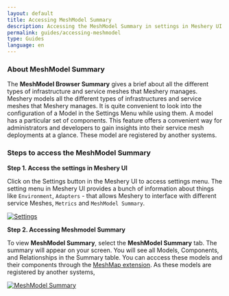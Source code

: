 ```yaml
---
layout: default
title: Accessing MeshModel Summary
description: Accessing the MeshModel Summary in settings in Meshery UI
permalink: guides/accessing-meshmodel
type: Guides
language: en
---
```



### **About MeshModel Summary**


The **MeshModel Browser Summary** gives a brief about all the different types of infrastructure and service meshes that Meshery manages. Meshery models all the different types of infrastructures and service meshes that Meshery manages.  It is quite convenient to look into the configuration of a Model in the Settings Menu while using them. A model has a particular set of components. This feature offers a convenient way for administrators and developers to gain insights into their service mesh deployments at a glance. These model are registered by another systems.

### Steps to access the MeshModel Summary


**Step 1. Access the settings in Meshery UI**


Click on the Settings button in the Meshery UI to access settings menu. The setting menu in Meshery UI provides a bunch of information about things like `Environment`, `Adapters` - that allows Meshery to interface with different service Meshes, `Metrics` and  `MeshModel Summary`. 

<a href="{{ site.baseurl }}/assets/img/meshmodel/settings-meshmodal.png"><img alt="Settings" style="border-radius: 0.5%;" style="width:500px;height:auto;" src="{{ site.baseurl }}/assets/img/meshmodel/settings-meshmodal.png" /></a>


**Step 2. Accessing Meshmodel Summary**


To view **MeshModel Summary**, select the **MeshModel Summary** tab. The summary will appear on your screen.
You will see all Models, Components, and Relationships in the Summary table. You can acccess these models and their components through the [MeshMap extension]({{site.baseurl}}/extensions/meshmap). As these models are registered by another systems, 


<a href="{{ site.baseurl }}/assets/img/meshmodel/settings-meshmodel-summary.png"><img alt="MeshModel Summary" style="border-radius: 0.5%;" style="width:500px;height:auto;" src="{{ site.baseurl }}/assets/img/meshmodel/settings-meshmodel-summary.png" /></a>
